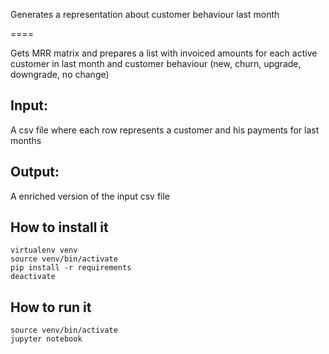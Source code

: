 Generates a representation about customer behaviour last month

====

Gets MRR matrix and prepares a list with invoiced amounts for each active customer in last month and customer behaviour (new, churn, upgrade, downgrade, no change)

## Input:
A csv file where each row represents a customer and his payments for last months

## Output:
A enriched version of the input csv file


## How to install it
```
virtualenv venv
source venv/bin/activate
pip install -r requirements
deactivate
```

## How to run it
```
source venv/bin/activate
jupyter notebook
```
